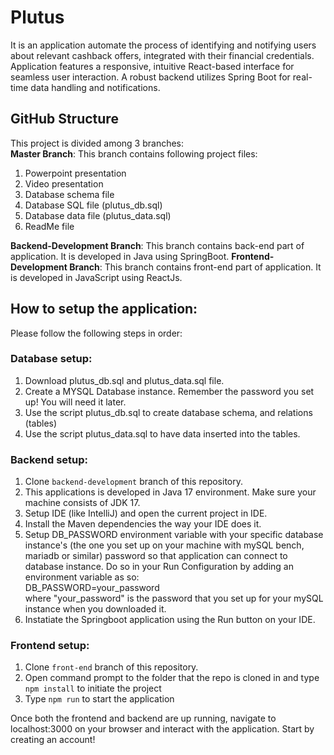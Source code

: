# Plutus

It is an application automate the process of identifying and notifying users about relevant cashback offers, integrated with their financial credentials. Application features a responsive, intuitive React-based interface for seamless user interaction. A robust backend utilizes Spring Boot for real-time data handling and notifications.

## GitHub Structure
This project is divided among 3 branches:  
**Master Branch**: This branch contains following project files:
1. Powerpoint presentation
2. Video presentation
3. Database schema file
4. Database SQL file (plutus_db.sql)
5. Database data file (plutus_data.sql)
6. ReadMe file

**Backend-Development Branch**: This branch contains back-end part of application. It is developed in Java using SpringBoot.
**Frontend-Development Branch**: This branch contains front-end part of application. It is developed in JavaScript using ReactJs.

## How to setup the application:
Please follow the following steps in order:
### Database setup:
1. Download plutus_db.sql and plutus_data.sql file.
2. Create a MYSQL Database instance. Remember the password you set up! You will need it later.
3. Use the script plutus_db.sql to create database schema, and relations (tables)
4. Use the script plutus_data.sql to have data inserted into the tables.

### Backend setup:
1. Clone `backend-development` branch of this repository.
2. This applications is developed in Java 17 environment. Make sure your machine consists of JDK 17.
3. Setup IDE (like IntelliJ) and open the current project in IDE.
4. Install the Maven dependencies the way your IDE does it.
5. Setup DB_PASSWORD environment variable with your specific database instance's (the one you set up on your machine with mySQL bench, mariadb or similar) password so that application can connect to database instance. Do so in your Run Configuration by adding an environment variable as so: </br>
DB_PASSWORD=your_password </br>
where "your_password" is the password that you set up for your mySQL instance when you downloaded it.
6. Instatiate the Springboot application using the Run button on your IDE.

### Frontend setup:
1. Clone `front-end` branch of this repository.
2. Open command prompt to the folder that the repo is cloned in and type `npm install` to initiate the project
3. Type `npm run` to start the application

Once both the frontend and backend are up running, navigate to localhost:3000 on your browser and interact with the application. Start by creating an account!
